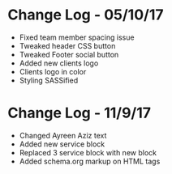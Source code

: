 # Change Log - 05/10/17

 - Fixed team member spacing issue
 - Tweaked header CSS button
 - Tweaked Footer social button
 - Added new clients logo
 - Clients logo in color
 - Styling SASSified 



# Change Log - 11/9/17

 - Changed Ayreen Aziz text
 - Added new service block
 - Replaced 3 service block with new block
 - Added schema.org markup on HTML tags